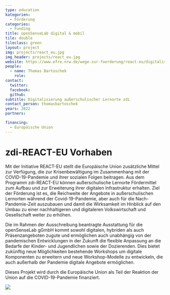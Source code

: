 ```yaml
---
type: education
kategorien:
  - Förderung
categories:
  - Funding
title: openSenseLab digital & mobil
tile: double
tileclass: green
layout: project
img: projects/react_eu.jpg
img_header: projects/react_eu.jpg
website: https://www.efre.nrw.de/wege-zur-foerderung/react-eu/digitalisierung-ausserschulischer-lernorte-zdi/
people:
  - name: Thomas Bartoschek
    role: 
contact:
  twitter: 
  facebook: 
  github: 
subtitle: Digitalisierung außerschulischer Lernorte zdi
contact_person: thomasbartoschek
years: 2022 
partners:

financing:
  - Europäische Union
---
```


# zdi-REACT-EU Vorhaben 
Mit der Initiative REACT-EU stellt die Europäische Union zusätzliche Mittel zur Verfügung, die zur Krisenbewältigung im Zusammenhang mit der COVID-19-Pandemie und ihrer sozialen Folgen beitragen. Aus dem Programm zdi-REACT-EU können außerschulische Lernorte Fördermittel zum Aufbau und zur Erweiterung ihrer digitalen Infrastruktur erhalten. 
Ziel der Förderung ist es, die Reichweite der Angebote in außerschulischen Lernorten während der Covid-19-Pandemie, aber auch für die Nach-Pandemie-Zeit auszubauen und damit die Wirksamkeit im Hinblick auf den Umbau zu einer nachhaltigeren und digitaleren Volkswirtschaft und Gesellschaft weiter zu erhöhen.

Die im Rahmen der Ausschreibung beantragte Ausstattung für die openSenseLab gGmbH kommt sowohl digitalen, hybriden als auch Präsenzangeboten zugute und ermöglichen auch unabhängig von der pandemischen Entwicklungen in der Zukunft die flexible Anpassung an die Bedarfe der Kinder- und Jugendlichen sowie der Dozierenden. Dies bietet zukünftig neue Möglichkeiten bestehende Workshops um digitale Komponenten zu erweitern und neue Workshop-Modelle zu entwickeln, die auch außerhalb der Pandemie digitale Angebote ermöglichen.

Dieses Projekt wird durch die Europäische Union als Teil der Reaktion der Union auf die COVID-19-Pandemie finanziert.

![](/files/logos/REACT-EU_LOGO_JPG_RGB.jpeg)
